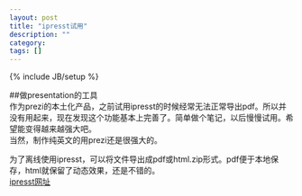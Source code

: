```yaml
---
layout: post
title: "ipresst试用"
description: ""
category: 
tags: []
---
```

{% include JB/setup %}

##做presentation的工具  
作为prezi的本土化产品，之前试用ipresst的时候经常无法正常导出pdf。所以并没有用起来，现在发现这个功能基本上完善了。简单做个笔记，以后慢慢试用。希望能变得越来越强大吧。  
当然，制作纯英文的用prezi还是很强大的。  

为了离线使用ipresst，可以将文件导出成pdf或html.zip形式。pdf便于本地保存，html就保留了动态效果，还是不错的。  
[ipresst网址](http://www.ipresst.com/)  
